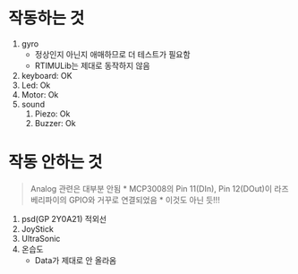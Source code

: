 # 작동하는 것
  1. gyro
     * 정상인지 아닌지 애매하므로 더 테스트가 필요함
     * RTIMULib는 제대로 동작하지 않음
  2. keyboard: OK
  3. Led: Ok
  4. Motor: Ok
  5. sound
     1. Piezo: Ok
     2. Buzzer: Ok
     
# 작동 안하는 것
  > Analog 관련은 대부분 안됨
    * MCP3008의 Pin 11(DIn), Pin 12(DOut)이 라즈베리파이의 GPIO와 거꾸로 연결되었음
    * 이것도 아닌 듯!!!
  1. psd(GP 2Y0A21) 적외선
  2. JoyStick
  3. UltraSonic
  4. 온습도
     * Data가 제대로 안 올라옴
